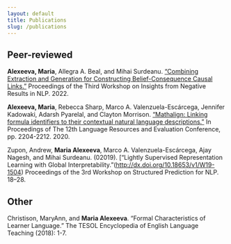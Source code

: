 ```yaml
---
layout: default
title: Publications
slug: /publications
---
```


## Peer-reviewed

**Alexeeva, Maria**, Allegra A. Beal, and Mihai Surdeanu. [“Combining Extraction and Generation for
Constructing Belief-Consequence Causal Links.”](https://aclanthology.org/2022.insights-1.22/) Proceedings of the Third Workshop on Insights from Negative
Results in NLP. 2022.

**Alexeeva, Maria**, Rebecca Sharp, Marco A. Valenzuela-Escárcega, Jennifer Kadowaki, Adarsh Pyarelal,
and Clayton Morrison. [“Mathalign: Linking formula identifiers to their contextual natural language
descriptions.”](https://aclanthology.org/2020.lrec-1.269/) In Proceedings of The 12th Language Resources and Evaluation Conference, pp. 2204-2212. 2020.

Zupon, Andrew, **Maria Alexeeva**, Marco A. Valenzuela-Escárcega, Ajay Nagesh, and Mihai Surdeanu. (02019).
[“Lightly Supervised Representation Learning with Global Interpretability.”(http://dx.doi.org/10.18653/v1/W19-1504) Proceedings of the 3rd Workshop
on Structured Prediction for NLP. 18–28.

## Other

Christison, MaryAnn, and **Maria Alexeeva**. “Formal Characteristics of Learner Language.” The TESOL
Encyclopedia of English Language Teaching (2018): 1-7.
